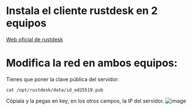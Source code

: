# Instala el cliente rustdesk en 2 equipos
[Web oficial de rustdesk](https://rustdesk.com/)
# Modifica la red en ambos equipos:
Tienes que poner la clave pública del servidor:
```
cat /opt/rustdesk/data/id_ed25519.pub
```
Cópiala y la pegas en key, en los otros campos, la IP del servidor.
![image](https://github.com/user-attachments/assets/57f3d239-161a-4f7d-89d3-0f17e0e3c5f1)
